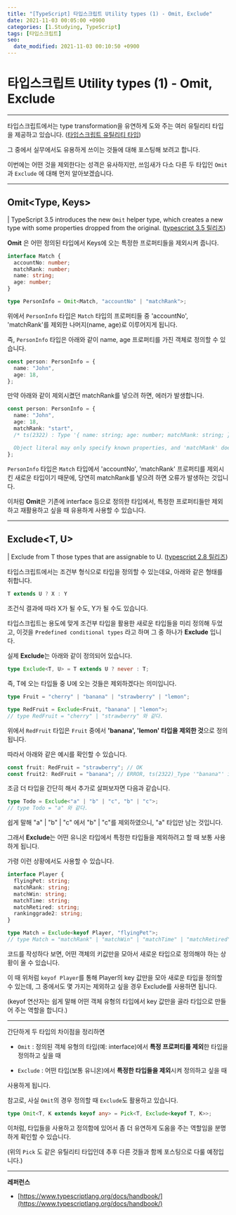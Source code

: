 ```yaml
---
title: "[TypeScript] 타입스크립트 Utility types (1) - Omit, Exclude"
date: 2021-11-03 00:05:00 +0900
categories: [1.Studying, TypeScript]
tags: [타입스크립트]
seo:
  date_modified: 2021-11-03 00:10:50 +0900
---
```


# **타입스크립트 Utility types (1) - Omit, Exclude**

---

타입스크립트에서는 type transformation을 유연하게 도와 주는 여러 유틸리티 타입을 제공하고 있습니다. ([타입스크립트 유틸리티 타입](https://www.typescriptlang.org/docs/handbook/utility-types.html#excludetype-excludedunion))

그 중에서 실무에서도 유용하게 쓰이는 것들에 대해 포스팅해 보려고 합니다.

이번에는 어떤 것을 제외한다는 성격은 유사하지만, 쓰임새가 다소 다른 두 타입인 `Omit`과 `Exclude` 에 대해 먼저 알아보겠습니다.

---

## Omit<Type, Keys>

| TypeScript 3.5 introduces the new `Omit` helper type, which creates a new type with some properties dropped from the original. ([typescript 3.5 릴리즈](https://www.typescriptlang.org/docs/handbook/release-notes/typescript-3-5.html#the-omit-helper-type))

**Omit** 은 어떤 정의된 타입에서 Keys에 오는 특정한 프로퍼티들을 제외시켜 줍니다.

```ts
interface Match {
  accountNo: number;
  matchRank: number;
  name: string;
  age: number;
}

type PersonInfo = Omit<Match, "accountNo" | "matchRank">;
```

위에서 `PersonInfo` 타입은 `Match` 타입의 프로퍼티들 중 'accountNo', 'matchRank'를 제외한 나머지(name, age)로 이루어지게 됩니다.

즉, `PersonInfo` 타입은 아래와 같이 name, age 프로퍼티를 가진 객체로 정의할 수 있습니다.

```ts
const person: PersonInfo = {
  name: "John",
  age: 18,
};
```

만약 아래와 같이 제외시켰던 matchRank를 넣으려 하면, 에러가 발생합니다.

```ts
const person: PersonInfo = {
  name: "John",
  age: 18,
  matchRank: "start",
  /* ts(2322) : Type '{ name: string; age: number; matchRank: string; }' is not assignable to type 'Omit<Match, "accountNo" | "matchRank">'.

  Object literal may only specify known properties, and 'matchRank' does not exist in type 'Omit<Match, "accountNo" | "matchRank">'. */
};
```

`PersonInfo` 타입은 `Match` 타입에서 'accountNo', 'matchRank' 프로퍼티를 제외시킨 새로운 타입이기 때문에, 당연히 matchRank를 넣으려 하면 오류가 발생하는 것입니다.

이처럼 **Omit**은 기존에 interface 등으로 정의한 타입에서, 특정한 프로퍼티들만 제외하고 재활용하고 싶을 때 유용하게 사용할 수 있습니다.

---

## Exclude<T, U>

| Exclude from T those types that are assignable to U. ([typescript 2.8 릴리즈](https://www.typescriptlang.org/docs/handbook/release-notes/typescript-2-8.html#predefined-conditional-types))

타입스크립트에서는 조건부 형식으로 타입을 정의할 수 있는데요, 아래와 같은 형태를 취합니다.

```ts
T extends U ? X : Y
```

조건식 결과에 따라 X가 될 수도, Y가 될 수도 있습니다.

타입스크립트는 용도에 맞게 조건부 타입을 활용한 새로운 타입들을 미리 정의해 두었고, 이것을 `Predefined conditional types` 라고 하며 그 중 하나가 **Exclude** 입니다.

실제 **Exclude**는 아래와 같이 정의되어 있습니다.

```ts
type Exclude<T, U> = T extends U ? never : T;
```

즉, T에 오는 타입들 중 U에 오는 것들은 제외하겠다는 의미입니다.

```ts
type Fruit = "cherry" | "banana" | "strawberry" | "lemon";

type RedFruit = Exclude<Fruit, "banana" | "lemon">;
// type RedFruit = "cherry" | "strawberry" 와 같다.
```

위에서 `RedFruit` 타입은 `Fruit` 중에서 **'banana', 'lemon' 타입을 제외한 것**으로 정의됩니다.

따라서 아래와 같은 예시를 확인할 수 있습니다.

```ts
const fruit: RedFruit = "strawberry"; // OK
const fruit2: RedFruit = "banana"; // ERROR, ts(2322)_Type '"banana"' is not assignable to type '"cherry" | "strawberry"'.
```

조금 더 타입을 간단히 해서 추가로 살펴보자면 다음과 같습니다.

```ts
type Todo = Exclude<"a" | "b" | "c", "b" | "c">;
// type Todo = "a" 와 같다.
```

쉽게 말해 "a" | "b" | "c" 에서 "b" | "c"를 제외하였으니, "a" 타입만 남는 것입니다.

그래서 **Exclude**는 어떤 유니온 타입에서 특정한 타입들을 제외하려고 할 때 보통 사용하게 됩니다.

가령 이런 상황에서도 사용할 수 있습니다.

```ts
interface Player {
  flyingPet: string;
  matchRank: string;
  matchWin: string;
  matchTime: string;
  matchRetired: string;
  rankinggrade2: string;
}

type Match = Exclude<keyof Player, "flyingPet">;
// type Match = "matchRank" | "matchWin" | "matchTime" | "matchRetired" | "rankinggrade2" 와 같다.
```

코드를 작성하다 보면, 어떤 객체의 키값만을 모아서 새로운 타입으로 정의해야 하는 상황이 올 수 있습니다.

이 때 위처럼 `keyof Player`를 통해 Player의 key 값만을 모아 새로운 타입을 정의할 수 있는데, 그 중에서도 몇 가지는 제외하고 싶을 경우 Exclude를 사용하면 됩니다.

(keyof 연산자는 쉽게 말해 어떤 객체 유형의 타입에서 key 값만을 골라 타입으로 만들어 주는 역할을 합니다.)

---

간단하게 두 타입의 차이점을 정리하면

- `Omit` : 정의된 객체 유형의 타입(예: interface)에서 **특정 프로퍼티를 제외**한 타입을 정의하고 싶을 때

- `Exclude` : 어떤 타입(보통 유니온)에서 **특정한 타입들을 제외**시켜 정의하고 싶을 때

사용하게 됩니다.

참고로, 사실 `Omit`의 경우 정의할 때 `Exclude`도 활용하고 있습니다.

```ts
type Omit<T, K extends keyof any> = Pick<T, Exclude<keyof T, K>>;
```

이처럼, 타입들을 사용하고 정의함에 있어서 좀 더 유연하게 도움을 주는 역할임을 분명하게 확인할 수 있습니다.

(위의 `Pick` 도 같은 유틸리티 타입인데 추후 다른 것들과 함께 포스팅으로 다룰 예정입니다.)

---

**레퍼런스**

- [https://www.typescriptlang.org/docs/handbook/](https://www.typescriptlang.org/docs/handbook/)

